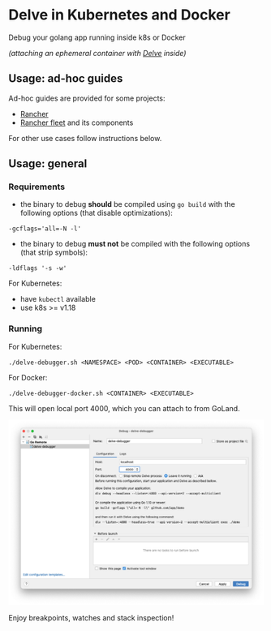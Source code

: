 # Delve in Kubernetes and Docker

Debug your golang app running inside k8s or Docker

_(attaching an ephemeral container with [Delve](https://github.com/go-delve/delve) inside)_

## Usage: ad-hoc guides

Ad-hoc guides are provided for some projects:
- [Rancher](docs/guides/README-rancher.md)
- [Rancher fleet](docs/guides/README-fleet.md) and its components

For other use cases follow instructions below.

## Usage: general

### Requirements
- the binary to debug **should** be compiled using `go build` with the following options (that disable optimizations):
```
-gcflags='all=-N -l'
```

- the binary to debug **must not** be compiled with the following options (that strip symbols):
 ```
 -ldflags '-s -w'
 ```

For Kubernetes:
- have `kubectl` available
- use k8s >= v1.18


### Running

For Kubernetes:
```
./delve-debugger.sh <NAMESPACE> <POD> <CONTAINER> <EXECUTABLE>
```

For Docker:
```
./delve-debugger-docker.sh <CONTAINER> <EXECUTABLE>
```

This will open local port 4000, which you can attach to from GoLand.

![GoLand configuration screen](./docs/GoLand_config.png)

Enjoy breakpoints, watches and stack inspection!
